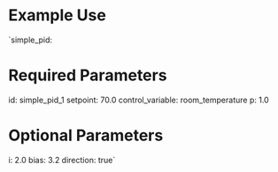 # Example Use

`simple_pid:
  # Required Parameters
  id: simple_pid_1
  setpoint: 70.0
  control_variable: room_temperature
  p: 1.0

  # Optional Parameters
  i: 2.0
  bias: 3.2
  direction: true`